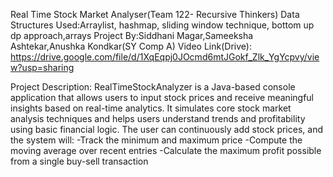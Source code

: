 Real Time Stock Market Analyser(Team 122- Recursive Thinkers)
Data Structures Used:Arraylist, hashmap, sliding window technique, bottom up dp approach,arrays
Project By:Siddhani Magar,Sameeksha Ashtekar,Anushka Kondkar(SY Comp A)
Video Link(Drive): https://drive.google.com/file/d/1XqEqpj0JOcmd6mtJGokf_Zlk_YgYcpvy/view?usp=sharing

Project Description:
RealTimeStockAnalyzer is a Java-based console application that allows users to input stock prices and receive meaningful insights based on real-time analytics. It simulates core stock market analysis techniques and helps users understand trends and profitability using basic financial logic.
The user can continuously add stock prices, and the system will:
-Track the minimum and maximum price
-Compute the moving average over recent entries
-Calculate the maximum profit possible from a single buy-sell transaction

